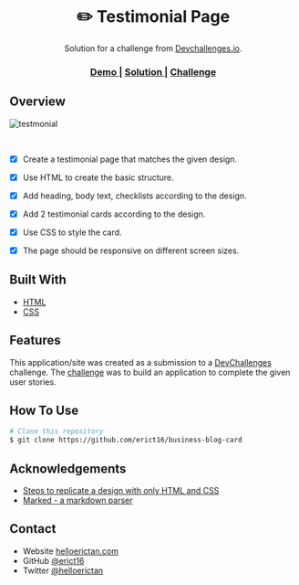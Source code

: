 # 

<!-- Please update value in the {}  -->

<h1 align="center">✏️ Testimonial Page</h1>

<div align="center">
   Solution for a challenge from  <a href="http://devchallenges.io" target="_blank">Devchallenges.io</a>.
</div>

<div align="center">
  <h3>
    <a href="https://erict16.github.io/business-blog-card/">
      Demo
    </a>
    <span> | </span>
    <a href="https://devchallenges.io/solution/3581">
      Solution
    </a>
    <span> | </span>
    <a href="https://devchallenges.io/challenge/29">
      Challenge
    </a>
  </h3>
</div>

<!-- TABLE OF CONTENTS -->



<!-- OVERVIEW -->

## Overview

![testmonial](https://github.com/erict16/testimonial-page/assets/83531295/508bf46e-66d9-4d67-85cb-f5a744e19f8a)


<br/>

- [x] Create a testimonial page that matches the given design.

- [x] Use HTML to create the basic structure.

- [x] Add heading, body text, checklists according to the design.

- [x] Add 2 testimonial cards according to the design.

- [x] Use CSS to style the card.

- [x] The page should be responsive on different screen sizes.

## Built With

<!-- This section should list any major frameworks that you built your project using. Here are a few examples.-->

- [HTML](https://developer.mozilla.org/en-US/docs/Learn/Getting_started_with_the_web/HTML_basics)
- [CSS](https://web.dev/learn/css)

## Features

<!-- List the features of your application or follow the template. Don't share the figma file here :) -->

This application/site was created as a submission to a [DevChallenges](https://devchallenges.io/challenges) challenge. The [challenge](https://devchallenges.io/challenge/28) was to build an application to complete the given user stories.



## How To Use

<!-- Example: -->

```bash
# Clone this repository
$ git clone https://github.com/erict16/business-blog-card
```

## Acknowledgements

<!-- This section should list any articles or add-ons/plugins that helps you to complete the project. This is optional but it will help you in the future. For example: -->

- [Steps to replicate a design with only HTML and CSS](https://devchallenges-blogs.web.app/how-to-replicate-design/)
- [Marked - a markdown parser](https://github.com/chjj/marked)

## Contact

- Website [helloerictan.com](https://helloerictan.com)
- GitHub [@erict16](https://github.com/erict16)
- Twitter [@helloerictan](https://{twitter.com/helloerictan})
